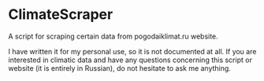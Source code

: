 # ClimateScraper
A script for scraping certain data from pogodaiklimat.ru website.

I have written it for my personal use, so it is not documented at all. If you are interested in climatic data and have any questions concerning this script or website (it is entirely in Russian), do not hesitate to ask me anything.
